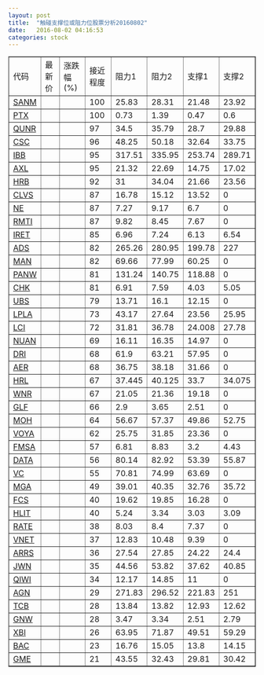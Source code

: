 ```yaml
---
layout: post
title:  "触碰支撑位或阻力位股票分析20160802"
date:   2016-08-02 04:16:53
categories: stock
---
```

<script type="text/javascript">
var stockList = []
stockList.push('gb_sanm');
stockList.push('gb_ptx');
stockList.push('gb_qunr');
stockList.push('gb_csc');
stockList.push('gb_ibb');
stockList.push('gb_axl');
stockList.push('gb_hrb');
stockList.push('gb_clvs');
stockList.push('gb_ne');
stockList.push('gb_rmti');
stockList.push('gb_iret');
stockList.push('gb_ads');
stockList.push('gb_man');
stockList.push('gb_panw');
stockList.push('gb_chk');
stockList.push('gb_ubs');
stockList.push('gb_lpla');
stockList.push('gb_lci');
stockList.push('gb_nuan');
stockList.push('gb_dri');
stockList.push('gb_aer');
stockList.push('gb_hrl');
stockList.push('gb_wnr');
stockList.push('gb_glf');
stockList.push('gb_moh');
stockList.push('gb_voya');
stockList.push('gb_fmsa');
stockList.push('gb_data');
stockList.push('gb_vc');
stockList.push('gb_mga');
stockList.push('gb_fcs');
stockList.push('gb_hlit');
stockList.push('gb_rate');
stockList.push('gb_vnet');
stockList.push('gb_arrs');
stockList.push('gb_jwn');
stockList.push('gb_qiwi');
stockList.push('gb_agn');
stockList.push('gb_tcb');
stockList.push('gb_gnw');
stockList.push('gb_xbi');
stockList.push('gb_bac');
stockList.push('gb_gme');
</script>
<table border="1">
 <tr>
 <td>代码</td>
 <td>最新价</td>
 <td>涨跌幅(%)</td>
 <td>接近程度</td>
 <td>阻力1</td>
 <td>阻力2</td>
 <td>支撑1</td>
 <td>支撑2</td>
</tr>
  <tr id="sanm" class="red">
  <td><a href="http://stock.finance.sina.com.cn/usstock/quotes/SANM.html" target="_blank">SANM</a></td><td></td><td></td><td>100</td><td>25.83</td><td>28.31</td><td>21.48</td><td>23.92</td></tr>
  <tr id="ptx" class="green">
  <td><a href="http://stock.finance.sina.com.cn/usstock/quotes/PTX.html" target="_blank">PTX</a></td><td></td><td></td><td>100</td><td>0.73</td><td>1.39</td><td>0.47</td><td>0.6</td></tr>
  <tr id="qunr" class="green">
  <td><a href="http://stock.finance.sina.com.cn/usstock/quotes/QUNR.html" target="_blank">QUNR</a></td><td></td><td></td><td>97</td><td>34.5</td><td>35.79</td><td>28.7</td><td>29.88</td></tr>
  <tr id="csc" class="red">
  <td><a href="http://stock.finance.sina.com.cn/usstock/quotes/CSC.html" target="_blank">CSC</a></td><td></td><td></td><td>96</td><td>48.25</td><td>50.18</td><td>32.64</td><td>33.75</td></tr>
  <tr id="ibb" class="green">
  <td><a href="http://stock.finance.sina.com.cn/usstock/quotes/IBB.html" target="_blank">IBB</a></td><td></td><td></td><td>95</td><td>317.51</td><td>335.95</td><td>253.74</td><td>289.71</td></tr>
  <tr id="axl" class="green">
  <td><a href="http://stock.finance.sina.com.cn/usstock/quotes/AXL.html" target="_blank">AXL</a></td><td></td><td></td><td>95</td><td>21.32</td><td>22.69</td><td>14.75</td><td>17.02</td></tr>
  <tr id="hrb" class="green">
  <td><a href="http://stock.finance.sina.com.cn/usstock/quotes/HRB.html" target="_blank">HRB</a></td><td></td><td></td><td>92</td><td>31</td><td>34.04</td><td>21.66</td><td>23.56</td></tr>
  <tr id="clvs" class="red">
  <td><a href="http://stock.finance.sina.com.cn/usstock/quotes/CLVS.html" target="_blank">CLVS</a></td><td></td><td></td><td>87</td><td>16.78</td><td>15.12</td><td>13.52</td><td>0</td></tr>
  <tr id="ne" class="red">
  <td><a href="http://stock.finance.sina.com.cn/usstock/quotes/NE.html" target="_blank">NE</a></td><td></td><td></td><td>87</td><td>7.27</td><td>9.17</td><td>6.7</td><td>0</td></tr>
  <tr id="rmti" class="green">
  <td><a href="http://stock.finance.sina.com.cn/usstock/quotes/RMTI.html" target="_blank">RMTI</a></td><td></td><td></td><td>87</td><td>9.82</td><td>8.45</td><td>7.67</td><td>0</td></tr>
  <tr id="iret" class="green">
  <td><a href="http://stock.finance.sina.com.cn/usstock/quotes/IRET.html" target="_blank">IRET</a></td><td></td><td></td><td>85</td><td>6.96</td><td>7.24</td><td>6.13</td><td>6.54</td></tr>
  <tr id="ads" class="green">
  <td><a href="http://stock.finance.sina.com.cn/usstock/quotes/ADS.html" target="_blank">ADS</a></td><td></td><td></td><td>82</td><td>265.26</td><td>280.95</td><td>199.78</td><td>227</td></tr>
  <tr id="man" class="red">
  <td><a href="http://stock.finance.sina.com.cn/usstock/quotes/MAN.html" target="_blank">MAN</a></td><td></td><td></td><td>82</td><td>69.66</td><td>77.99</td><td>60.25</td><td>0</td></tr>
  <tr id="panw" class="red">
  <td><a href="http://stock.finance.sina.com.cn/usstock/quotes/PANW.html" target="_blank">PANW</a></td><td></td><td></td><td>81</td><td>131.24</td><td>140.75</td><td>118.88</td><td>0</td></tr>
  <tr id="chk" class="green">
  <td><a href="http://stock.finance.sina.com.cn/usstock/quotes/CHK.html" target="_blank">CHK</a></td><td></td><td></td><td>81</td><td>6.91</td><td>7.59</td><td>4.03</td><td>5.05</td></tr>
  <tr id="ubs" class="red">
  <td><a href="http://stock.finance.sina.com.cn/usstock/quotes/UBS.html" target="_blank">UBS</a></td><td></td><td></td><td>79</td><td>13.71</td><td>16.1</td><td>12.15</td><td>0</td></tr>
  <tr id="lpla" class="green">
  <td><a href="http://stock.finance.sina.com.cn/usstock/quotes/LPLA.html" target="_blank">LPLA</a></td><td></td><td></td><td>73</td><td>43.17</td><td>27.64</td><td>23.56</td><td>25.95</td></tr>
  <tr id="lci" class="red">
  <td><a href="http://stock.finance.sina.com.cn/usstock/quotes/LCI.html" target="_blank">LCI</a></td><td></td><td></td><td>72</td><td>31.81</td><td>36.78</td><td>24.008</td><td>27.78</td></tr>
  <tr id="nuan" class="red">
  <td><a href="http://stock.finance.sina.com.cn/usstock/quotes/NUAN.html" target="_blank">NUAN</a></td><td></td><td></td><td>69</td><td>16.11</td><td>16.35</td><td>14.97</td><td>0</td></tr>
  <tr id="dri" class="red">
  <td><a href="http://stock.finance.sina.com.cn/usstock/quotes/DRI.html" target="_blank">DRI</a></td><td></td><td></td><td>68</td><td>61.9</td><td>63.21</td><td>57.95</td><td>0</td></tr>
  <tr id="aer" class="red">
  <td><a href="http://stock.finance.sina.com.cn/usstock/quotes/AER.html" target="_blank">AER</a></td><td></td><td></td><td>68</td><td>36.75</td><td>38.18</td><td>31.66</td><td>0</td></tr>
  <tr id="hrl" class="green">
  <td><a href="http://stock.finance.sina.com.cn/usstock/quotes/HRL.html" target="_blank">HRL</a></td><td></td><td></td><td>67</td><td>37.445</td><td>40.125</td><td>33.7</td><td>34.075</td></tr>
  <tr id="wnr" class="green">
  <td><a href="http://stock.finance.sina.com.cn/usstock/quotes/WNR.html" target="_blank">WNR</a></td><td></td><td></td><td>67</td><td>21.05</td><td>21.36</td><td>19.18</td><td>0</td></tr>
  <tr id="glf" class="red">
  <td><a href="http://stock.finance.sina.com.cn/usstock/quotes/GLF.html" target="_blank">GLF</a></td><td></td><td></td><td>66</td><td>2.9</td><td>3.65</td><td>2.51</td><td>0</td></tr>
  <tr id="moh" class="red">
  <td><a href="http://stock.finance.sina.com.cn/usstock/quotes/MOH.html" target="_blank">MOH</a></td><td></td><td></td><td>64</td><td>56.67</td><td>57.37</td><td>49.86</td><td>52.75</td></tr>
  <tr id="voya" class="red">
  <td><a href="http://stock.finance.sina.com.cn/usstock/quotes/VOYA.html" target="_blank">VOYA</a></td><td></td><td></td><td>62</td><td>25.75</td><td>31.85</td><td>23.36</td><td>0</td></tr>
  <tr id="fmsa" class="red">
  <td><a href="http://stock.finance.sina.com.cn/usstock/quotes/FMSA.html" target="_blank">FMSA</a></td><td></td><td></td><td>57</td><td>6.81</td><td>8.83</td><td>3.2</td><td>4.43</td></tr>
  <tr id="data" class="green">
  <td><a href="http://stock.finance.sina.com.cn/usstock/quotes/DATA.html" target="_blank">DATA</a></td><td></td><td></td><td>56</td><td>80.14</td><td>82.92</td><td>53.39</td><td>55.87</td></tr>
  <tr id="vc" class="red">
  <td><a href="http://stock.finance.sina.com.cn/usstock/quotes/VC.html" target="_blank">VC</a></td><td></td><td></td><td>55</td><td>70.81</td><td>74.99</td><td>63.69</td><td>0</td></tr>
  <tr id="mga" class="red">
  <td><a href="http://stock.finance.sina.com.cn/usstock/quotes/MGA.html" target="_blank">MGA</a></td><td></td><td></td><td>49</td><td>39.01</td><td>40.35</td><td>32.76</td><td>35.72</td></tr>
  <tr id="fcs" class="green">
  <td><a href="http://stock.finance.sina.com.cn/usstock/quotes/FCS.html" target="_blank">FCS</a></td><td></td><td></td><td>40</td><td>19.62</td><td>19.85</td><td>16.28</td><td>0</td></tr>
  <tr id="hlit" class="red">
  <td><a href="http://stock.finance.sina.com.cn/usstock/quotes/HLIT.html" target="_blank">HLIT</a></td><td></td><td></td><td>40</td><td>5.24</td><td>3.34</td><td>3.03</td><td>3.09</td></tr>
  <tr id="rate" class="red">
  <td><a href="http://stock.finance.sina.com.cn/usstock/quotes/RATE.html" target="_blank">RATE</a></td><td></td><td></td><td>38</td><td>8.03</td><td>8.4</td><td>7.37</td><td>0</td></tr>
  <tr id="vnet" class="green">
  <td><a href="http://stock.finance.sina.com.cn/usstock/quotes/VNET.html" target="_blank">VNET</a></td><td></td><td></td><td>37</td><td>12.83</td><td>10.48</td><td>9.39</td><td>0</td></tr>
  <tr id="arrs" class="red">
  <td><a href="http://stock.finance.sina.com.cn/usstock/quotes/ARRS.html" target="_blank">ARRS</a></td><td></td><td></td><td>36</td><td>27.54</td><td>27.85</td><td>24.22</td><td>24.4</td></tr>
  <tr id="jwn" class="red">
  <td><a href="http://stock.finance.sina.com.cn/usstock/quotes/JWN.html" target="_blank">JWN</a></td><td></td><td></td><td>35</td><td>44.56</td><td>53.82</td><td>37.62</td><td>40.85</td></tr>
  <tr id="qiwi" class="red">
  <td><a href="http://stock.finance.sina.com.cn/usstock/quotes/QIWI.html" target="_blank">QIWI</a></td><td></td><td></td><td>34</td><td>12.17</td><td>14.85</td><td>11</td><td>0</td></tr>
  <tr id="agn" class="green">
  <td><a href="http://stock.finance.sina.com.cn/usstock/quotes/AGN.html" target="_blank">AGN</a></td><td></td><td></td><td>29</td><td>271.83</td><td>296.52</td><td>221.83</td><td>251</td></tr>
  <tr id="tcb" class="red">
  <td><a href="http://stock.finance.sina.com.cn/usstock/quotes/TCB.html" target="_blank">TCB</a></td><td></td><td></td><td>28</td><td>13.84</td><td>13.82</td><td>12.93</td><td>12.62</td></tr>
  <tr id="gnw" class="green">
  <td><a href="http://stock.finance.sina.com.cn/usstock/quotes/GNW.html" target="_blank">GNW</a></td><td></td><td></td><td>28</td><td>3.47</td><td>3.34</td><td>2.51</td><td>2.79</td></tr>
  <tr id="xbi" class="red">
  <td><a href="http://stock.finance.sina.com.cn/usstock/quotes/XBI.html" target="_blank">XBI</a></td><td></td><td></td><td>26</td><td>63.95</td><td>71.87</td><td>49.51</td><td>59.29</td></tr>
  <tr id="bac" class="green">
  <td><a href="http://stock.finance.sina.com.cn/usstock/quotes/BAC.html" target="_blank">BAC</a></td><td></td><td></td><td>23</td><td>16.76</td><td>15.05</td><td>13.8</td><td>14.15</td></tr>
  <tr id="gme" class="green">
  <td><a href="http://stock.finance.sina.com.cn/usstock/quotes/GME.html" target="_blank">GME</a></td><td></td><td></td><td>21</td><td>43.55</td><td>32.43</td><td>29.81</td><td>30.42</td></tr>
</table>
